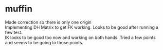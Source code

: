 # muffin

Made correction so there is only one origin  
Implementing DH Matrix to get FK working. Looks to be good after running a few test.  
IK looks to be good too now and working on both hands. Tried a few points and seems to be going to those points.  

